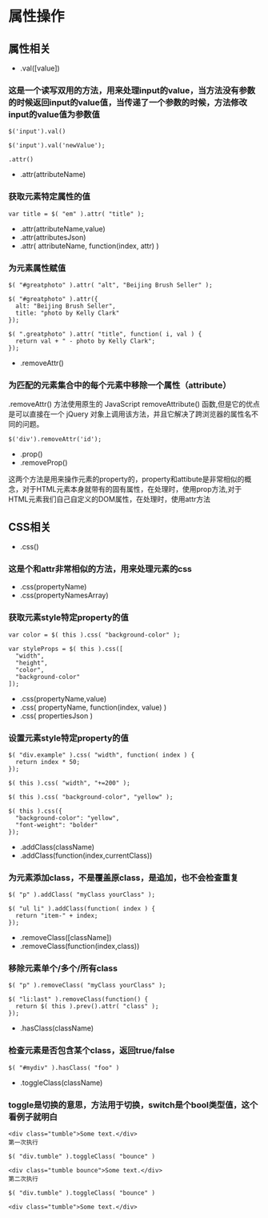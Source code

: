 # 属性操作

## 属性相关

- .val([value])

### 这是一个读写双用的方法，用来处理input的value，当方法没有参数的时候返回input的value值，当传递了一个参数的时候，方法修改input的value值为参数值
```
$('input').val()

$('input').val('newValue');
```
```
.attr()
```
- .attr(attributeName)

### 获取元素特定属性的值

```
var title = $( "em" ).attr( "title" );
```

- .attr(attributeName,value)
- .attr(attributesJson)
- .attr( attributeName, function(index, attr) )

### 为元素属性赋值

```
$( "#greatphoto" ).attr( "alt", "Beijing Brush Seller" );

$( "#greatphoto" ).attr({
  alt: "Beijing Brush Seller",
  title: "photo by Kelly Clark"
});

$( ".greatphoto" ).attr( "title", function( i, val ) {
  return val + " - photo by Kelly Clark";
});
```

- .removeAttr()

### 为匹配的元素集合中的每个元素中移除一个属性（attribute）

.removeAttr() 方法使用原生的 JavaScript removeAttribute() 函数,但是它的优点是可以直接在一个 jQuery 对象上调用该方法，并且它解决了跨浏览器的属性名不同的问题。
```
$('div').removeAttr('id');
```

- .prop()
- .removeProp()

这两个方法是用来操作元素的property的，property和attibute是非常相似的概念，对于HTML元素本身就带有的固有属性，在处理时，使用prop方法,对于HTML元素我们自己自定义的DOM属性，在处理时，使用attr方法

## CSS相关

- .css()

### 这是个和attr非常相似的方法，用来处理元素的css

- .css(propertyName)
- .css(propertyNamesArray)

### 获取元素style特定property的值


```
var color = $( this ).css( "background-color" );

var styleProps = $( this ).css([
  "width",
  "height",
  "color",
  "background-color"
]);
```

- .css(propertyName,value) 
- .css( propertyName, function(index, value) ) 
- .css( propertiesJson )

### 设置元素style特定property的值

```
$( "div.example" ).css( "width", function( index ) {
  return index * 50;
});

$( this ).css( "width", "+=200" );

$( this ).css( "background-color", "yellow" );

$( this ).css({
  "background-color": "yellow",
  "font-weight": "bolder"
});
```

- .addClass(className) 
- .addClass(function(index,currentClass))

### 为元素添加class，不是覆盖原class，是追加，也不会检查重复

```
$( "p" ).addClass( "myClass yourClass" );

$( "ul li" ).addClass(function( index ) {
  return "item-" + index;
});
```

- .removeClass([className]) 
- .removeClass(function(index,class))

### 移除元素单个/多个/所有class

```
$( "p" ).removeClass( "myClass yourClass" );

$( "li:last" ).removeClass(function() {
  return $( this ).prev().attr( "class" );
});
```

- .hasClass(className)

### 检查元素是否包含某个class，返回true/false

```
$( "#mydiv" ).hasClass( "foo" )
```

- .toggleClass(className)

### toggle是切换的意思，方法用于切换，switch是个bool类型值，这个看例子就明白
```
<div class="tumble">Some text.</div>
第一次执行

$( "div.tumble" ).toggleClass( "bounce" )

<div class="tumble bounce">Some text.</div>
第二次执行

$( "div.tumble" ).toggleClass( "bounce" )

<div class="tumble">Some text.</div>
```